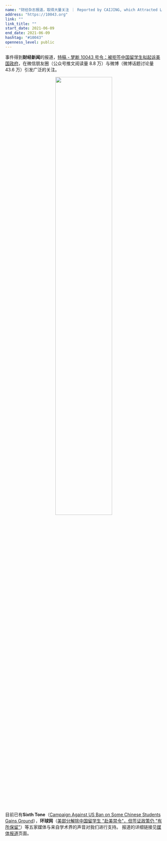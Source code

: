 ```yaml
---
name: "财经杂志报道，取得大量关注 ｜ Reported by CAIJING, which Attracted Lots of Attention"
address: "https://10043.org"
link: ""
link_title: ""
start_date: 2021-06-09
end_date: 2021-06-09
hashtag: "#10043"
openness_level: public
---
```

事件得到**财经新闻**的报道，[特稿 - 梦断 10043 号令：被拒签中国留学生拟起诉美国政府](https://weibo.com/ttarticle/p/show?id=2309404646253744226334)，在微信朋友圈（公众号推文阅读量 8.8 万）与微博（微博话题讨论量 43.6 万）引发广泛的关注。

<p align="center">
    <img src="https://10043.org/assets/images/caijing/caijing_news_2.png" width="60%">
</p>

目前已有**Sixth Tone**（[Campaign Against US Ban on Some Chinese Students Gains Ground](https://www.sixthtone.com/news/1007547/campaign-against-us-ban-on-certain-chinese-students-gains-ground)），**环球网**（[美部分解除中国留学生 "赴美禁令"，但签证政策仍 "有所保留"](https://world.huanqiu.com/article/42vxkqaumhP)）等五家媒体与来自学术界的声音对我们进行支持。
报道的详细链接见[媒体报道](https://10043.org/zh/supporters)页面。
